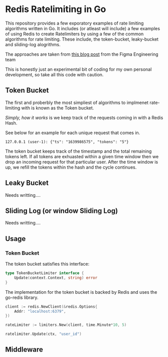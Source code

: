 # Redis Ratelimiting in Go


This repository provides a few exporatory examples of rate limiting algorithms written in Go. 
It includes (or atleast will include) a few examples of using Redis to create Ratelimiters by using a few of the common algorithms for rate limiting.
These include, the token-bucket, leaky-bucket and sliding-log alogrithms.

The approaches are taken from [this blog post](https://www.figma.com/blog/an-alternative-approach-to-rate-limiting) from the Figma Engineering team

This is honestly just an experimental bit of coding for my own personal development, so take all this code with caution.
## Token Bucket

The first and proberbly the most simpliest of algorithms to implmenet rate-limiting with is known as the Token bucket. 

_Simply, how it works_ is we keep track of the requests coming in with a Redis Hash.

See below for an example for each unique request that comes in.
```
127.0.0.1 (user-1): {"ts": "1639986575", "tokens": "5"}
```

The token bucket keeps track of the timestamp and the total remaining tokens left. If all tokens are exhuasted within a given time window then we drop an incoming request for that particular user. After the time window is up, we refill the tokens within the hash and the cycle continues.


## Leaky Bucket
Needs writting....

## Sliding Log (or window Sliding Log)
Needs writting....

## Usage
### Token Bucket

The token bucket satisfies this interface:

```go
type TokenBucketLimiter interface {
	Update(context.Context, string) error
}
```

The implementation for the token bucket is backed by Redis and uses the go-redis library.

```go
client := redis.NewClient(&redis.Options{
    Addr: "localhost:6379",
})

rateLimiter := limiters.New(client, time.Minute*10, 5)

ratelimiter.Update(ctx, "user_id")
```

## Middleware
